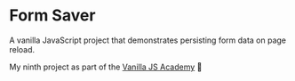 # Form Saver

A vanilla JavaScript project that demonstrates persisting form data on page reload.

My ninth project as part of the [Vanilla JS Academy](https://vanillajsacademy.com/) 🤠
